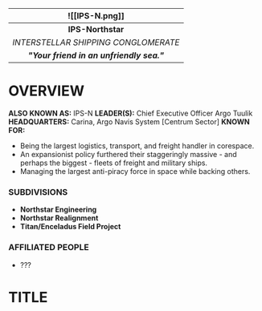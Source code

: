 
|   ![[IPS-N.png]]    |
| :---------------------------------------: |
|             **IPS-Northstar**             |
|   *INTERSTELLAR SHIPPING CONGLOMERATE*    |
| ***"Your friend in an unfriendly sea."*** |
# **OVERVIEW**
**ALSO KNOWN AS:** IPS-N
**LEADER(S):** Chief Executive Officer Argo Tuulik
**HEADQUARTERS:** Carina, Argo Navis System [Centrum Sector]
**KNOWN FOR:**
- Being the largest logistics, transport, and freight handler in corespace.
- An expansionist policy furthered their staggeringly massive - and perhaps the biggest - fleets of freight and military ships.
- Managing the largest anti-piracy force in space while backing others.


### **SUBDIVISIONS**
- **Northstar Engineering**
- **Northstar Realignment**
- **Titan/Enceladus Field Project**

### **AFFILIATED PEOPLE**
- ???


# **TITLE**
